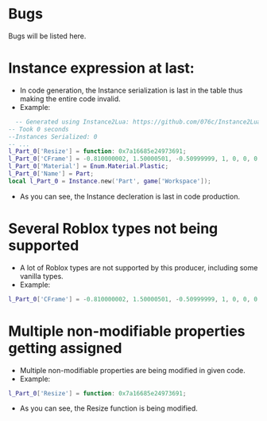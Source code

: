 # Bugs

Bugs will be listed here.

# Instance expression at last:
- In code generation, the Instance serialization is last in the table thus making the entire code invalid.
- Example:
```lua
  -- Generated using Instance2Lua: https://github.com/076c/Instance2Lua/
-- Took 0 seconds
--Instances Serialized: 0
-- ...
l_Part_0['Resize'] = function: 0x7a16685e24973691;
l_Part_0['CFrame'] = -0.810000002, 1.50000501, -0.50999999, 1, 0, 0, 0, 1, 0, 0, 0, 1;
l_Part_0['Material'] = Enum.Material.Plastic;
l_Part_0['Name'] = Part;
local l_Part_0 = Instance.new('Part', game['Workspace']);
```
- As you can see, the Instance decleration is last in code production.

# Several Roblox types not being supported
- A lot of Roblox types are not supported by this producer, including some vanilla types.
- Example:
```lua
l_Part_0['CFrame'] = -0.810000002, 1.50000501, -0.50999999, 1, 0, 0, 0, 1, 0, 0, 0, 1;
```

# Multiple non-modifiable properties getting assigned
- Multiple non-modifiable properties are being modified in given code.
- Example:
```lua
l_Part_0['Resize'] = function: 0x7a16685e24973691;
```
- As you can see, the Resize function is being modified.
